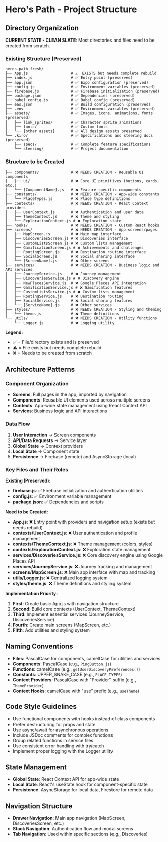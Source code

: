 # Hero's Path - Project Structure

## Directory Organization

**CURRENT STATE - CLEAN SLATE**: Most directories and files need to be created from scratch.

### Existing Structure (Preserved)
```
heros-path-fresh/
├── App.js                   # ⚠️  EXISTS but needs complete rebuild
├── index.js                 # ✅ Entry point (preserved)
├── app.json                 # ✅ Expo configuration (preserved)
├── config.js                # ✅ Environment variables (preserved)
├── firebase.js              # ✅ Firebase initialization (preserved)
├── package.json             # ✅ Dependencies (preserved)
├── babel.config.js          # ✅ Babel config (preserved)
├── eas.json                 # ✅ Build configuration (preserved)
├── .env                     # ✅ Environment variables (preserved)
├── assets/                  # ✅ Images, icons, animations, fonts (preserved)
│   ├── link_sprites/        # ✅ Character sprite animations
│   ├── fonts/               # ✅ Custom fonts
│   └── [other assets]       # ✅ All design assets preserved
└── .kiro/                   # ✅ Specifications and steering docs (preserved)
    ├── specs/               # ✅ Complete feature specifications
    └── steering/            # ✅ Project documentation
```

### Structure to be Created
```
├── components/              # ❌ NEEDS CREATION - Reusable UI components
│   ├── ui/                  # ❌ Core UI primitives (buttons, cards, etc.)
│   └── [ComponentName].js   # ❌ Feature-specific components
├── constants/               # ❌ NEEDS CREATION - App-wide constants
│   └── PlaceTypes.js        # ❌ Place type definitions
├── contexts/                # ❌ NEEDS CREATION - React Context providers
│   ├── UserContext.js       # ❌ Authentication and user data
│   ├── ThemeContext.js      # ❌ Theme and styling
│   └── ExplorationContext.js # ❌ Exploration state
├── hooks/                   # ❌ NEEDS CREATION - Custom React hooks
├── screens/                 # ❌ NEEDS CREATION - App screens/pages
│   ├── MapScreen.js         # ❌ Main map interface
│   ├── DiscoveriesScreen.js # ❌ Discoveries interface
│   ├── CustomListsScreen.js # ❌ Custom lists management
│   ├── GamificationScreen.js # ❌ Achievements and challenges
│   ├── RoutingScreen.js     # ❌ Destination routing interface
│   ├── SocialScreen.js      # ❌ Social sharing interface
│   └── [ScreenName].js      # ❌ Other screens
├── services/                # ❌ NEEDS CREATION - Business logic and API services
│   ├── JourneyService.js    # ❌ Journey management
│   ├── DiscoveriesService.js # ❌ Discovery engine
│   ├── NewPlacesService.js  # ❌ Google Places API integration
│   ├── GamificationService.js # ❌ Gamification features
│   ├── CustomListsService.js # ❌ Custom lists management
│   ├── RoutingService.js    # ❌ Destination routing
│   ├── SocialService.js     # ❌ Social sharing features
│   └── [ServiceName].js     # ❌ Other services
├── styles/                  # ❌ NEEDS CREATION - Styling and theming
│   └── theme.js             # ❌ Theme definitions
└── utils/                   # ❌ NEEDS CREATION - Utility functions
    └── Logger.js            # ❌ Logging utility
```

**Legend:**
- ✅ = File/directory exists and is preserved
- ⚠️ = File exists but needs complete rebuild
- ❌ = Needs to be created from scratch

## Architecture Patterns

### Component Organization

- **Screens**: Full pages in the app, imported by navigation
- **Components**: Reusable UI elements used across multiple screens
- **Contexts**: App-wide state management using React Context API
- **Services**: Business logic and API interactions

### Data Flow

1. **User Interaction** → Screen components
2. **API/Data Requests** → Service layer
3. **Global State** → Context providers
4. **Local State** → Component state
5. **Persistence** → Firebase (remote) and AsyncStorage (local)

### Key Files and Their Roles

**Existing (Preserved):**
- **firebase.js**: ✅ Firebase initialization and authentication utilities
- **config.js**: ✅ Environment variable management
- **package.json**: ✅ Dependencies and scripts

**Need to be Created:**
- **App.js**: ❌ Entry point with providers and navigation setup (exists but needs rebuild)
- **contexts/UserContext.js**: ❌ User authentication and profile management
- **contexts/ThemeContext.js**: ❌ Theme management (colors, styles)
- **contexts/ExplorationContext.js**: ❌ Exploration state management
- **services/DiscoveriesService.js**: ❌ Core discovery engine using Google Places API
- **services/JourneyService.js**: ❌ Journey tracking and management
- **screens/MapScreen.js**: ❌ Main app interface with map and tracking
- **utils/Logger.js**: ❌ Centralized logging system
- **styles/theme.js**: ❌ Theme definitions and styling system

**Implementation Priority:**
1. **First**: Create basic App.js with navigation structure
2. **Second**: Build core contexts (UserContext, ThemeContext)
3. **Third**: Implement essential services (JourneyService, DiscoveriesService)
4. **Fourth**: Create main screens (MapScreen, etc.)
5. **Fifth**: Add utilities and styling system

## Naming Conventions

- **Files**: PascalCase for components, camelCase for utilities and services
- **Components**: PascalCase (e.g., `PingButton.js`)
- **Functions**: camelCase (e.g., `getUserDiscoveryPreferences()`)
- **Constants**: UPPER_SNAKE_CASE (e.g., `PLACE_TYPES`)
- **Context Providers**: PascalCase with "Provider" suffix (e.g., `ThemeProvider`)
- **Context Hooks**: camelCase with "use" prefix (e.g., `useTheme`)

## Code Style Guidelines

- Use functional components with hooks instead of class components
- Prefer destructuring for props and state
- Use async/await for asynchronous operations
- Include JSDoc comments for complex functions
- Group related functions in service files
- Use consistent error handling with try/catch
- Implement proper logging with the Logger utility

## State Management

- **Global State**: React Context API for app-wide state
- **Local State**: React's useState hook for component-specific state
- **Persistence**: AsyncStorage for local data, Firestore for remote data

## Navigation Structure

- **Drawer Navigation**: Main app navigation (MapScreen, DiscoveriesScreen, etc.)
- **Stack Navigation**: Authentication flow and modal screens
- **Tab Navigation**: Used within specific sections (e.g., Discoveries)